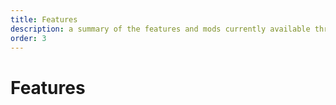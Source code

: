 ```yaml
---
title: Features
description: a summary of the features and mods currently available through the notion-enhancer
order: 3
---
```


# Features
